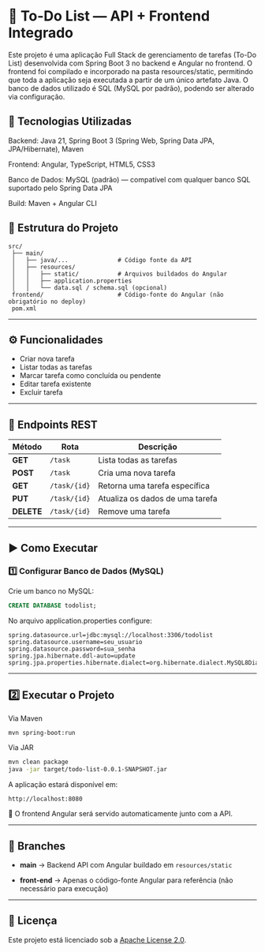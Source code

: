 #  📝 To-Do List — API + Frontend Integrado

Este projeto é uma aplicação Full Stack de gerenciamento de tarefas (To-Do List) desenvolvida com Spring Boot 3 no backend e Angular no frontend.
O frontend foi compilado e incorporado na pasta resources/static, permitindo que toda a aplicação seja executada a partir de um único artefato Java.
O banco de dados utilizado é SQL (MySQL por padrão), podendo ser alterado via configuração.

## 🚀 Tecnologias Utilizadas

Backend: Java 21, Spring Boot 3 (Spring Web, Spring Data JPA, JPA/Hibernate), Maven

Frontend: Angular, TypeScript, HTML5, CSS3

Banco de Dados: MySQL (padrão) — compatível com qualquer banco SQL suportado pelo Spring Data JPA

Build: Maven + Angular CLI

## 📂 Estrutura do Projeto

```
src/
 ├── main/
 │   ├── java/...              # Código fonte da API
 │   ├── resources/
 │   │   ├── static/           # Arquivos buildados do Angular
 │   │   ├── application.properties
 │   │   └── data.sql / schema.sql (opcional)
 frontend/                     # Código-fonte do Angular (não obrigatório no deploy)
 pom.xml
 ```

----------------

## ⚙️ Funcionalidades

- Criar nova tarefa
- Listar todas as tarefas
- Marcar tarefa como concluída ou pendente
- Editar tarefa existente
- Excluir tarefa

-----

## 🔌 Endpoints REST

| Método     | Rota         | Descrição                       |
| ---------- | ------------ | ------------------------------- |
| **GET**    | `/task`      | Lista todas as tarefas          |
| **POST**   | `/task`      | Cria uma nova tarefa            |
| **GET**    | `/task/{id}` | Retorna uma tarefa específica   |
| **PUT**    | `/task/{id}` | Atualiza os dados de uma tarefa |
| **DELETE** | `/task/{id}` | Remove uma tarefa               |

---
## ▶️ Como Executar

### 1️⃣ Configurar Banco de Dados (MySQL)

Crie um banco no MySQL:

```sql
CREATE DATABASE todolist;
```


No arquivo application.properties configure:

```properties
spring.datasource.url=jdbc:mysql://localhost:3306/todolist
spring.datasource.username=seu_usuario
spring.datasource.password=sua_senha
spring.jpa.hibernate.ddl-auto=update
spring.jpa.properties.hibernate.dialect=org.hibernate.dialect.MySQL8Dialect
```

------------
## 2️⃣ Executar o Projeto

Via Maven

```bash
mvn spring-boot:run
```


Via JAR

```bash
mvn clean package
java -jar target/todo-list-0.0.1-SNAPSHOT.jar
```

A aplicação estará disponível em:
```
http://localhost:8080
```

📌 O frontend Angular será servido automaticamente junto com a API.

---------
## 🌿 Branches

- **main** → Backend API com Angular buildado em `resources/static`

- **front-end** → Apenas o código-fonte Angular para referência (não necessário para execução)

---
## 📜 Licença

Este projeto está licenciado sob a [Apache License 2.0](https://www.apache.org/licenses/LICENSE-2.0).
